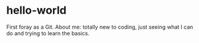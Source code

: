# hello-world
First foray as a Git.
About me: totally new to coding, just seeing what I can do and trying to learn the basics.
